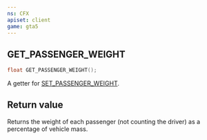 ```yaml
---
ns: CFX
apiset: client
game: gta5
---
```

## GET_PASSENGER_WEIGHT

```c
float GET_PASSENGER_WEIGHT();
```

A getter for [SET_PASSENGER_WEIGHT](#_0x58e530aa).

## Return value
Returns the weight of each passenger (not counting the driver) as a percentage of vehicle mass.